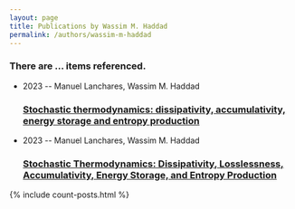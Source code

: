 ```yaml
---
layout: page
title: Publications by Wassim M. Haddad
permalink: /authors/wassim-m-haddad
---
```


<h3 id="number-posts">There are ... items referenced.</h3>
<ul class="post-list">
<li><span class='post-meta'>2023 -- Manuel Lanchares, Wassim M. Haddad</span><h3><a class='post-link' href="{{ site.baseurl }}/stochastic-thermodynamics-dissipativity-accumulativity-energy-storage-and-entropy-production">Stochastic thermodynamics: dissipativity, accumulativity, energy storage and entropy production</a></h3></li>
<li><span class='post-meta'>2023 -- Manuel Lanchares, Wassim M. Haddad</span><h3><a class='post-link' href="{{ site.baseurl }}/stochastic-thermodynamics-dissipativity-losslessness-accumulativity-energy-storage-and-entropy-production">Stochastic Thermodynamics: Dissipativity, Losslessness, Accumulativity, Energy Storage, and Entropy Production</a></h3></li>

</ul>
{% include count-posts.html %}
